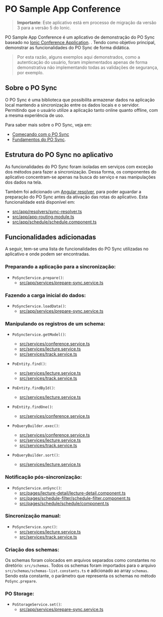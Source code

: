 # PO Sample App Conference

> **Importante**: Este aplicativo está em processo de migração da versão 3 para a versão 5 do Ionic.

PO Sample App Conference é um aplicativo de demonstração do PO Sync baseado no [Ionic Conference Application](https://github.com/ionic-team/ionic-conference-app).
. Tendo como objetivo principal, demonstrar as funcionalidades do PO Sync de forma didática.

> Por esta razão, alguns exemplos aqui demonstrados, como a autenticação do usuário, foram implementados apenas de forma demonstrativa não implementando todas as validações de segurança, por exemplo.

## Sobre o PO Sync

O PO Sync é uma biblioteca que possibilita armazenar dados na aplicação local mantendo a sincronização entre os dados locais e o servidor. Permitindo que o usuário utilize a aplicação tanto online quanto offline, com a mesma experiência de uso.

Para saber mais sobre o PO Sync, veja em:
 - [Começando com o PO Sync](https://po-ui.io/guides/sync-get-started) 
 - [Fundamentos do PO Sync](https://po-ui.io/guides/sync-fundamentals).

## Estrutura do PO Sync no aplicativo

As funcionalidades do PO Sync foram isoladas em serviços com exceção dos métodos para fazer a sincronização. Dessa forma, os componentes do aplicativo concentram-se apenas na busca do serviço e nas manipulações dos dados na tela.

Também foi adicionado um [Angular resolver](https://angular.io/api/router/Resolve), para poder aguardar a preparação do PO Sync
antes da ativação das rotas do aplicativo.
Esta funcionalidade está disponível em:
 - [src/app/resolvers/sync-resolver.ts](src/app/resolvers/sync-resolver.ts)
 - [src/app/app-routing.module.ts](src/app/app-routing.module.ts)
 - [src/app/schedule/schedule.component.ts](src/app/schedule/schedule.component.ts)

## Funcionalidades adicionadas

A seguir, tem-se uma lista de funcionalidades do PO Sync utilizadas no aplicativo e onde podem ser encontradas.

### Preparando a aplicação para a sincronização:

- `PoSyncService.prepare()`:
  - [src/app/services/prepare-sync.service.ts](./src/app/services/prepare-sync.service.ts#L26)

### Fazendo a carga inicial do dados:

- `PoSyncService.loadData()`:
  - [src/app/services/prepare-sync.service.ts](./src/app/services/prepare-sync.service.ts#L47)


### Manipulando os registros de um schema:

- `PoSyncService.getModel()`:
  - [src/services/conference.service.ts](./src/services/conference.service.ts#L17)
  - [src/services/lecture.service.ts](./src/services/lecture.service.ts#L16)
  - [src/services/track.service.ts](./src/services/track.service.ts#L13)

- `PoEntity.find()`:
  - [src/services/lecture.service.ts](./src/services/lecture.service.ts#L22)
  - [src/services/track.service.ts](./src/services/track.service.ts#L13)

- `PoEntity.findById()`:
  - [src/services/lecture.service.ts](./src/services/lecture.service.ts#L16)

- `PoEntity.findOne()`:
  - [src/services/conference.service.ts](./src/services/conference.service.ts#L10)

- `PoQueryBuilder.exec()`:
  - [src/services/conference.service.ts](./src/services/conference.service.ts#L10)
  - [src/services/lecture.service.ts](./src/services/lecture.service.ts#L24)
  - [src/services/track.service.ts](./src/services/track.service.ts#L13)

- `PoQueryBuilder.sort()`:
  - [src/services/lecture.service.ts](./src/services/lecture.service.ts#L23)

### Notificação pós-sincronização:

- `PoSyncService.onSync()`:
  - [src/pages/lecture-detail/lecture-detail.component.ts](./src/pages/lecture-detail/lecture-detail.component.ts#L37)
  - [src/pages/schedule-filter/schedule-filter.component.ts](./src/pages/schedule-filter/schedule-filter.component.ts#L35)
  - [src/pages/schedule/schedule/component.ts](./src/pages/schedule/schedule.component.ts#L44)

### Sincronização manual:

- `PoSyncService.sync()`:
  - [src/services/lecture.service.ts](./src/services/lecture.service.ts#L29)
  - [src/services/track.service.ts](./src/services/track.service.ts#L18)

### Criação dos schemas:

Os schemas foram colocados em arquivos separados como constantes no diretório: `src/schemas`. Todos os schemas foram importados para o arquivo `src/schemas/schemas-list.constants.ts` e adicionado ao array `schemas`. Sendo esta constante, o parâmetro que representa os schemas no método `PoSync.prepare`.

### PO Storage:

- `PoStorageService.set()`:
  - [src/app/services/prepare-sync.service.ts](./src/app/services/prepare-sync.service.ts#L50)
